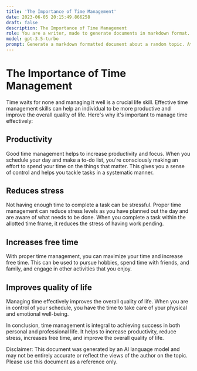 ```yaml
---
title: 'The Importance of Time Management'
date: 2023-06-05 20:15:49.866258
draft: false
description: The Importance of Time Management
role: You are a writer, made to generate documents in markdown format. It is very important that all of the documents you generate are in valid markdown format.
model: gpt-3.5-turbo
prompt: Generate a markdown formatted document about a random topic. At the bottom, include a disclaimer explaining that the document was generated by you. The first line of the document should be the title. Make sure that the entire document is in proper markdown format, using a mix of various tags to make the document visually appealing.
---
```


# The Importance of Time Management

Time waits for none and managing it well is a crucial life skill. Effective time management skills can help an individual to be more productive and improve the overall quality of life. Here's why it's important to manage time effectively:

## Productivity
Good time management helps to increase productivity and focus. When you schedule your day and make a to-do list, you're consciously making an effort to spend your time on the things that matter. This gives you a sense of control and helps you tackle tasks in a systematic manner.

## Reduces stress
Not having enough time to complete a task can be stressful. Proper time management can reduce stress levels as you have planned out the day and are aware of what needs to be done. When you complete a task within the allotted time frame, it reduces the stress of having work pending.

## Increases free time
With proper time management, you can maximize your time and increase free time. This can be used to pursue hobbies, spend time with friends, and family, and engage in other activities that you enjoy. 

## Improves quality of life
Managing time effectively improves the overall quality of life. When you are in control of your schedule, you have the time to take care of your physical and emotional well-being. 

In conclusion, time management is integral to achieving success in both personal and professional life. It helps to increase productivity, reduce stress, increases free time, and improve the overall quality of life.

Disclaimer: This document was generated by an AI language model and may not be entirely accurate or reflect the views of the author on the topic. Please use this document as a reference only.
